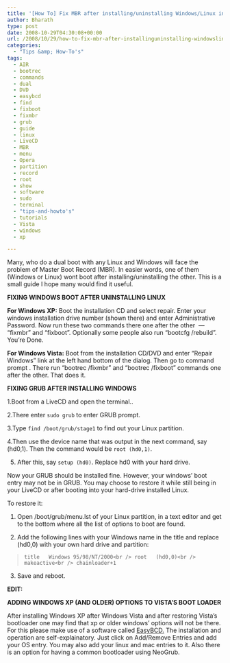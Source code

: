 ```yaml
---
title: '[How To] Fix MBR after installing/uninstalling Windows/Linux in a dual boot'
author: Bharath
type: post
date: 2008-10-29T04:30:08+00:00
url: /2008/10/29/how-to-fix-mbr-after-installinguninstalling-windowslinux-in-a-dual-boot-fixingboot-problems-in-linux-windows-dual-boot/
categories:
  - "Tips &amp; How-To's"
tags:
  - AIR
  - bootrec
  - commands
  - dual
  - DVD
  - easybcd
  - find
  - fixboot
  - fixmbr
  - grub
  - guide
  - linux
  - LiveCD
  - MBR
  - menu
  - Opera
  - partition
  - record
  - root
  - show
  - software
  - sudo
  - terminal
  - "tips-and-howto's"
  - tutorials
  - Vista
  - windows
  - xp

---
```

Many, who do a dual boot with any Linux and Windows will face the problem of Master Boot Record (MBR). In easier words, one of them (Windows or Linux) wont boot after installing/uninstalling the other. This is a small guide I hope many would find it useful.

**FIXING WINDOWS BOOT AFTER UNINSTALLING LINUX**
  
<!--more-->


  
**For Windows XP:** Boot the installation CD and select repair. Enter your windows installation drive number (shown there) and enter Administrative Password. Now run these two commands there one after the other  &#8212; &#8220;fixmbr&#8221; and &#8220;fixboot&#8221;. Optionally some people also run &#8220;bootcfg /rebuild&#8221;. You&#8217;re Done.

**For Windows Vista:** Boot from the installation CD/DVD and enter &#8220;Repair Windows&#8221; link at the left hand bottom of the dialog. Then go to command prompt . There run &#8220;bootrec /fixmbr&#8221; and &#8220;bootrec /fixboot&#8221; commands one after the other. That does it.

**FIXING GRUB AFTER INSTALLING WINDOWS**

1.Boot from a LiveCD and open the terminal..

2.There enter `sudo grub` to enter GRUB prompt.

3.Type `find /boot/grub/stage1` to find out your Linux partition.

4.Then use the device name that was output in the next command, say (hd0,1). Then the command would be `root (hd0,1)`.

5. After this, say `setup (hd0)`. Replace hd0 with your hard drive.

Now your GRUB should be installed fine. However, your windows&#8217; boot entry may not be in GRUB. You may choose to restore it while still being in your LiveCD or after booting into your hard-drive installed Linux.

To restore it:

1. Open /boot/grub/menu.lst of your Linux partition, in a text editor and get to the bottom where all the list of options to boot are found.

2. Add the following lines with your Windows name in the title and replace (hd0,0) with your own hard drive and partition:

> `title   Windows 95/98/NT/2000<br />
root   (hd0,0)<br />
makeactive<br />
chainloader+1`

3. Save and reboot.

**EDIT:**

**ADDING WINDOWS XP (AND OLDER) OPTIONS TO VISTA&#8217;S BOOT LOADER**

After installing Windows XP after Windows Vista and after restoring Vista&#8217;s bootloader one may find that xp or older windows&#8217; options will not be there. For this please make use of a software called [EasyBCD.][1] The installation and operation are self-explainatory. Just click on Add/Remove Entries and add your OS entry. You may also add your linux and mac entries to it. Also there is an option for having a common bootloader using NeoGrub.

 [1]: https://neosmart.net/dl.php?id=1